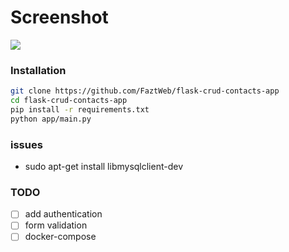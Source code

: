 # Screenshot

![](docs/screenshot.png)

### Installation

```bash
git clone https://github.com/FaztWeb/flask-crud-contacts-app
cd flask-crud-contacts-app
pip install -r requirements.txt
python app/main.py
```

### issues
- sudo apt-get install libmysqlclient-dev

### TODO

* [ ] add authentication
* [ ] form validation
* [ ] docker-compose
